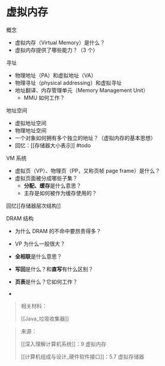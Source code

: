 # 虚拟内存

概念

-   虚拟内存（Virtual Memory）是什么？
-   虚拟内存提供了哪些能力？（3 个）

寻址

-   物理地址（PA）和虚拟地址（VA）
-   物理寻址（physical addressing）和虚拟寻址
-   地址翻译、内存管理单元（Memory Management Unit）
    -   MMU 如何工作？

地址空间

-   虚拟地址空间
-   物理地址空间
-   一个对象如何拥有多个独立的地址？（虚拟内存的基本思想）
-   回忆：[[存储器大小表示]] #todo

VM 系统

-   虚拟页（VP）、物理页（PP，又称页帧 page frame）是什么？
-   虚拟页面被分成哪些子集？
    -   **分配、缓存**是什么意思？
    -   主存是如何被作为缓存使用的？

回忆[[存储器层次结构]]

DRAM 结构

-   为什么 DRAM 的不命中要昂贵得多？
-   VP 为什么一般很大？
-   **全相联**是什么意思？
-   **写回**是什么？和**直写**有什么区别？

-   **页表**是什么？它如何工作？
-

> 相关材料：
>
> [[Java_垃圾收集器]]

> 来源：
>
> [[深入理解计算机系统]]：9 虚拟内存
>
> [[计算机组成与设计_硬件软件接口]]：5.7 虚拟存储器
